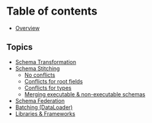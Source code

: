 # Table of contents

* [Overview](README.md)

## Topics

* [Schema Transformation](./graphql-gateway/schema-transformation.md)
* [Schema Stitching](./graphql-gateway/schema-stitching.md)
  * [No conflicts](./graphql-gateway/schema-stitching/ex1.md)
  * [Conflicts for root fields](./graphql-gateway/schema-stitching/ex2.md)
  * [Conflicts for types](./graphql-gateway/schema-stitching/ex3.md)
  * [Merging executable & non-executable schemas](./graphql-gateway/schema-stitching/ex4.md)
* [Schema Federation](./graphql-gateway/schema-federation.md)
* [Batching (DataLoader)](./graphql-gateway/batching-dataloader.md)
* [Libraries & Frameworks](./graphql-gateway/libraries-frameworks.md)
<!-- * [Subscriptions](./graphql-gateway/subscriptions.md) -->

<!-- 
## Subscriptions

* [Architecture]()
* [Protocols]()

## Best Practices

* [Tooling]()
* [GraphQL Database]()
* [HTTP Handling]()
* [Server-side GraphQL]()
* [Pagination]()
* [Error Handling]()
* [File Upload]()
* Codegen

## Experimental

* [Semantic web]()
* [Live Queries]() 
* [Custom Directives]()
-->